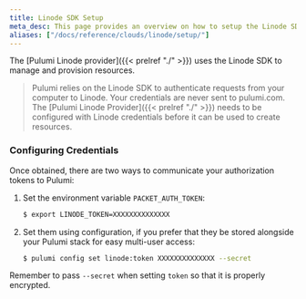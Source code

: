 ```yaml
---
title: Linode SDK Setup
meta_desc: This page provides an overview on how to setup the Linode SDK for Pulumi.
aliases: ["/docs/reference/clouds/linode/setup/"]
---
```


The [Pulumi Linode provider]({{< prelref "./" >}}) uses the Linode SDK to manage and provision resources.

> Pulumi relies on the Linode SDK to authenticate requests from your computer to Linode. Your credentials are never sent
> to pulumi.com.
The [Pulumi Linode Provider]({{< prelref "./" >}}) needs to be configured with Linode credentials
before it can be used to create resources.

### Configuring Credentials

Once obtained, there are two ways to communicate your authorization tokens to Pulumi:

1. Set the environment variable `PACKET_AUTH_TOKEN`:

    ```bash
    $ export LINODE_TOKEN=XXXXXXXXXXXXXX
    ```

2. Set them using configuration, if you prefer that they be stored alongside your Pulumi stack for easy multi-user access:

    ```bash
    $ pulumi config set linode:token XXXXXXXXXXXXXX --secret
    ```

Remember to pass `--secret` when setting `token` so that it is properly encrypted.
